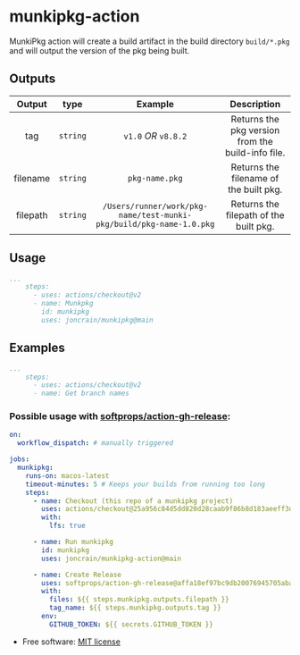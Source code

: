 # munkipkg-action

MunkiPkg action will create a build artifact in the build directory `build/*.pkg` and will output the version of the pkg being built.

## Outputs

|  Output  |   type   |                               Example                               |                    Description                    |
| :------: | :------: | :-----------------------------------------------------------------: | :-----------------------------------------------: |
|   tag    | `string` |                        `v1.0` *OR* `v8.8.2`                         | Returns the pkg version from the build-info file. |
| filename | `string` |                           `pkg-name.pkg`                            |      Returns the filename of the built pkg.       |
| filepath | `string` | `/Users/runner/work/pkg-name/test-munki-pkg/build/pkg-name-1.0.pkg` |      Returns the filepath of the built pkg.       |

## Usage

```yaml
...
    steps:
      - uses: actions/checkout@v2
      - name: Munkpkg
        id: munkipkg
        uses: joncrain/munkipkg@main
```

## Examples

```yaml
...
    steps:
      - uses: actions/checkout@v2
      - name: Get branch names
```

### Possible usage with [softprops/action-gh-release](https://github.com/softprops/action-gh-release):

```yaml
on:
  workflow_dispatch: # manually triggered

jobs:
  munkipkg:
    runs-on: macos-latest
    timeout-minutes: 5 # Keeps your builds from running too long
    steps:
      - name: Checkout (this repo of a munkipkg project)
        uses: actions/checkout@25a956c84d5dd820d28caab9f86b8d183aeeff3d # Pin SHA1 hash instead of version
        with:
          lfs: true

      - name: Run munkipkg
        id: munkipkg
        uses: joncrain/munkipkg-action@main

      - name: Create Release
        uses: softprops/action-gh-release@affa18ef97bc9db20076945705aba8c516139abd
        with:
          files: ${{ steps.munkipkg.outputs.filepath }}
          tag_name: ${{ steps.munkipkg.outputs.tag }}
        env:
          GITHUB_TOKEN: ${{ secrets.GITHUB_TOKEN }}
```

* Free software: [MIT license](LICENSE)
